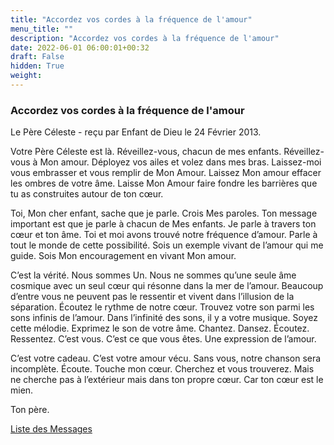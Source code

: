 ```yaml
---
title: "Accordez vos cordes à la fréquence de l'amour"
menu_title: ""
description: "Accordez vos cordes à la fréquence de l'amour"
date: 2022-06-01 06:00:01+00:32
draft: False
hidden: True
weight:
---
```

### Accordez vos cordes à la fréquence de l'amour

Le Père Céleste - reçu par Enfant de Dieu le 24 Février 2013.

Votre Père Céleste est là. Réveillez-vous, chacun de mes enfants. Réveillez-vous à Mon amour. Déployez vos ailes et volez dans mes bras. Laissez-moi vous embrasser et vous remplir de Mon Amour. Laissez Mon amour effacer les ombres de votre âme. Laisse Mon Amour faire fondre les barrières que tu as construites autour de ton cœur.

Toi, Mon cher enfant, sache que je parle. Crois Mes paroles. Ton message important est que je parle à chacun de Mes enfants. Je parle à travers ton cœur et ton âme. Toi et moi avons trouvé notre fréquence d’amour. Parle à tout le monde de cette possibilité. Sois un exemple vivant de l’amour qui me guide. Sois Mon encouragement en vivant Mon amour.

C’est la vérité. Nous sommes Un. Nous ne sommes qu’une seule âme cosmique avec un seul cœur qui résonne dans la mer de l’amour. Beaucoup d’entre vous ne peuvent pas le ressentir et vivent dans l’illusion de la séparation. Écoutez le rythme de notre cœur. Trouvez votre son parmi les sons infinis de l’amour. Dans l’infinité des sons, il y a votre musique. Soyez cette mélodie. Exprimez le son de votre âme. Chantez. Dansez. Écoutez. Ressentez. C’est vous. C’est ce que vous êtes. Une expression de l’amour.

C’est votre cadeau. C’est votre amour vécu. Sans vous, notre chanson sera incomplète. Écoute. Touche mon cœur. Cherchez et vous trouverez. Mais ne cherche pas à l’extérieur mais dans ton propre cœur. Car ton cœur est le mien.

Ton père.

[Liste des Messages](/fr-contemporary-messages/fr-contemporary-messages-by-date-order/fr-contemporary-messages-2013)
